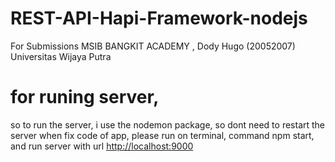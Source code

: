 # REST-API-Hapi-Framework-nodejs

For Submissions MSIB BANGKIT ACADEMY , Dody Hugo (20052007) Universitas Wijaya Putra
# for runing server,
so to run the server, i use the nodemon package, so dont need to restart the server when fix code of app, please run on terminal, command npm start, and run server with url <http://localhost:9000>

